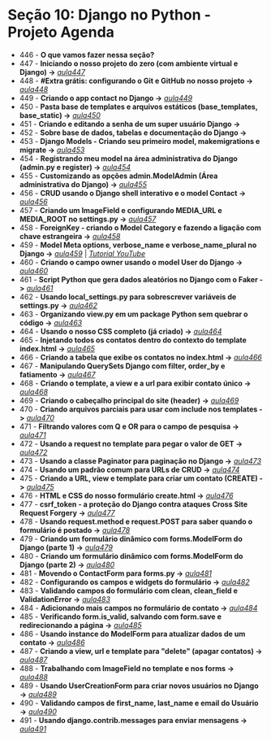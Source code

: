 # Seção 10: Django no Python - Projeto Agenda

- 446 - **O que vamos fazer nessa seção?**
- 447 - **Iniciando o nosso projeto do zero (com ambiente virtual e Django) ->** *[aula447](./agenda/)*
- 448 - **#Extra grátis: configurando o Git e GitHub no nosso projeto ->** *[aula448](./agenda/)*
- 449 - **Criando o app contact no Django ->** *[aula449](./agenda/)*
- 450 - **Pasta base de templates e arquivos estáticos (base_templates, base_static) ->** *[aula450](./agenda/)*
- 451 - **Criando e editando a senha de um super usuário Django ->**
- 452 - **Sobre base de dados, tabelas e documentação do Django ->**
- 453 - **Django Models - Criando seu primeiro model, makemigrations e migrate ->** *[aula453](./agenda/)*
- 454 - **Registrando meu model na área administrativa do Django (admin.py e register) ->** *[aula454](./agenda/)*
- 455 - **Customizando as opções admin.ModelAdmin (Área administrativa do Django) ->** *[aula455](./agenda/)*
- 456 - **CRUD usando o Django shell interativo e o model Contact ->** *[aula456](./agenda/)*
- 457 - **Criando um ImageField e configurando MEDIA_URL e MEDIA_ROOT no settings.py ->** *[aula457](./agenda/)*
- 458 - **ForeignKey - criando o Model Category e fazendo a ligação com chave estrangeira ->** *[aula458](./agenda/)*
- 459 - **Model Meta options, verbose_name e verbose_name_plural no Django ->** *[aula459](./agenda/)* | *[Tutorial YouTube](https://www.youtube.com/watch?v=iIsLwz_vkzA)*
- 460 - **Criando o campo owner usando o model User do Django ->** *[aula460](./agenda/)*
- 461 - **Script Python que gera dados aleatórios no Django com o Faker ->** *[aula461](./agenda/)*
- 462 - **Usando local_settings.py para sobrescrever variáveis de settings.py ->** *[aula462](./agenda/)*
- 463 - **Organizando view.py em um package Python sem quebrar o código ->** *[aula463](./agenda/)*
- 464 - **Usando o nosso CSS completo (já criado) ->** *[aula464](./agenda/)*
- 465 - **Injetando todos os contatos dentro do contexto do template index.html ->** *[aula465](./agenda/)* 
- 466 - **Criando a tabela que exibe os contatos no index.html ->** *[aula466](./agenda/)*
- 467 - **Manipulando QuerySets Django com filter, order_by e fatiamento ->** *[aula467](./agenda/)*
- 468 - **Criando o template, a view e a url para exibir contato único ->** *[aula468](./agenda/)*
- 469 - **Criando o cabeçalho principal do site (header) ->** *[aula469](./agenda/)*
- 470 - **Criando arquivos parciais para usar com include nos templates ->** *[aula470](./agenda/)*
- 471 - **Filtrando valores com Q e OR para o campo de pesquisa ->** *[aula471](./agenda/)*
- 472 - **Usando a request no template para pegar o valor de GET ->** *[aula472](./agenda/)*
- 473 - **Usando a classe Paginator para paginação no Django ->** *[aula473](./agenda/)*
- 474 - **Usando um padrão comum para URLs de CRUD ->** *[aula474](./agenda/)*
- 475 - **Criando a URL, view e template para criar um contato (CREATE) ->** *[aula475](./agenda/)*
- 476 - **HTML e CSS do nosso formulário create.html ->** *[aula476](./agenda/)*
- 477 - **csrf_token - a proteção do Django contra ataques Cross Site Request Forgery ->** *[aula477](./agenda/)*
- 478 - **Usando request.method e request.POST para saber quando o formulário é postado ->** *[aula478](./agenda/)*
- 479 - **Criando um formulário dinâmico com forms.ModelForm do Django (parte 1) ->** *[aula479](./agenda/)*
- 480 - **Criando um formulário dinâmico com forms.ModelForm do Django (parte 2) ->** *[aula480](./agenda/)*
- 481 - **Movendo o ContactForm para forms.py ->** *[aula481](./agenda/)*
- 482 - **Configurando os campos e widgets do formulário ->** *[aula482](./agenda/)*
- 483 - **Validando campos do formulário com clean, clean_field e ValidationError ->** *[aula483](./agenda/)*
- 484 - **Adicionando mais campos no formulário de contato ->** *[aula484](./agenda/)*
- 485 - **Verificando form.is_valid, salvando com form.save e redirecionando a página ->** *[aula485](./agenda/)*
- 486 - **Usando instance do ModelForm para atualizar dados de um contato ->** *[aula486](./agenda/)*
- 487 - **Criando a view, url e template para "delete" (apagar contatos) ->** *[aula487](./agenda/)*
- 488 - **Trabalhando com ImageField no template e nos forms ->** *[aula488](./agenda/)*
- 489 - **Usando UserCreationForm para criar novos usuários no Django ->** *[aula489](./agenda/)*
- 490 - **Validando campos de first_name, last_name e email do Usuário ->** *[aula490](./agenda/)*
- 491 - **Usando django.contrib.messages para enviar mensagens ->** *[aula491](./agenda/)*